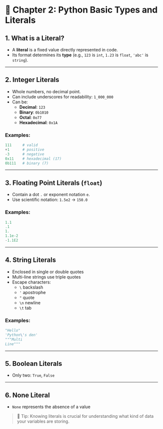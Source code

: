 # 🧮 Chapter 2: Python Basic Types and Literals

## 1. What is a Literal?
- A **literal** is a fixed value directly represented in code.
- Its format determines its **type** (e.g., `123` is `int`, `1.23` is `float`, `'abc'` is `string`).

---

## 2. Integer Literals
- Whole numbers, no decimal point.
- Can include underscores for readability: `1_000_000`
- Can be:
  - **Decimal**: `123`
  - **Binary**: `0b1010`
  - **Octal**: `0o77`
  - **Hexadecimal**: `0x1A`

### Examples:
```python
111     # valid
+1      # positive
-3      # negative
0x11    # hexadecimal (17)
0b111   # binary (7)
```

---

## 3. Floating Point Literals (`float`)
- Contain a dot `.` or exponent notation `e`.
- Use scientific notation: `1.5e2` → `150.0`

### Examples:
```python
1.1
.1
1.
1.1e-2
-1.1E2
```

---

## 4. String Literals
- Enclosed in single or double quotes
- Multi-line strings use triple quotes
- Escape characters:
  - `\` backslash
  - `'` apostrophe
  - `"` quote
  - `\n` newline
  - `\t` tab

### Examples:
```python
"Hello"
'Python\'s den'
"""Multi
Line"""
```

---

## 5. Boolean Literals
- Only two: `True`, `False`

---

## 6. None Literal
- `None` represents the absence of a value

> 🧠 Tip: Knowing literals is crucial for understanding what kind of data your variables are storing.